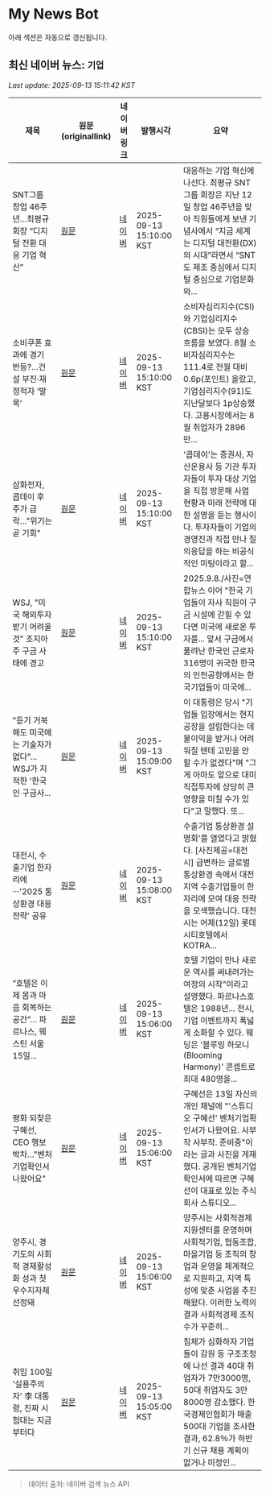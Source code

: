 # My News Bot

아래 섹션은 자동으로 갱신됩니다.

<!-- NEWS:START -->
## 최신 네이버 뉴스: `기업`
_Last update: 2025-09-13 15:11:42 KST_

| 제목 | 원문(originallink) | 네이버 링크 | 발행시각 | 요약 |
|---|---|---|---|---|
| SNT그룹 창업 46주년…최평규 회장 “디지털 전환 대응 기업 혁신” | [원문](https://www.seoul.co.kr/news/society/2025/09/13/20250913500021?wlog_tag3=naver) | [네이버](https://n.news.naver.com/mnews/article/081/0003574408?sid=102) | 2025-09-13 15:10:00 KST | 대응하는 기업 혁신에 나선다. 최평규 SNT그룹 회장은 지난 12일 창업 46주년을 맞아 직원들에게 보낸 기념사에서 “지금 세계는 디지털 대전환(DX)의 시대”라면서 “SNT도 제조 중심에서 디지털 중심으로 기업문화와... |
| 소비쿠폰 효과에 경기 반등?…건설 부진·재정적자 ‘발목’ | [원문](https://www.bizhankook.com/bk/article/30327) | [네이버](https://www.bizhankook.com/bk/article/30327) | 2025-09-13 15:10:00 KST | 소비자심리지수(CSI)와 기업심리지수(CBSI)는 모두 상승 흐름을 보였다. 8월 소비자심리지수는 111.4로 전월 대비 0.6p(포인트) 올랐고, 기업심리지수(91)도 지난달보다 1p상승했다.  고용시장에서는 8월 취업자가 2896만... |
| 삼화전자, 콥데이 후 주가 급락…"위기는 곧 기회" | [원문](https://www.pinpointnews.co.kr/news/articleView.html?idxno=376473) | [네이버](https://www.pinpointnews.co.kr/news/articleView.html?idxno=376473) | 2025-09-13 15:10:00 KST | '콥데이'는 증권사, 자산운용사 등 기관 투자자들이 투자 대상 기업을 직접 방문해 사업 현황과 미래 전략에 대한 설명을 듣는 행사이다. 투자자들이 기업의 경영진과 직접 만나 질의응답을 하는 비공식적인 미팅이라고 할... |
| WSJ, "미국 해외투자 받기 어려울 것" 조지아주 구금 사태에 경고 | [원문](https://www.mediapen.com/news/view/1042678) | [네이버](https://www.mediapen.com/news/view/1042678) | 2025-09-13 15:10:00 KST | 2025.9.8./사진=연합뉴스 이어 "한국 기업들이 자사 직원이 구금 시설에 갇힐 수 있다면 미국에 새로운 투자를... 앞서 구금에서 풀려난 한국인 근로자 316명이 귀국한 한국의 인천공항에서는 한국기업들이 미국에... |
| "듣기 거북해도 미국에는 기술자가 없다"…WSJ가 지적한 '한국인 구금사... | [원문](https://www.sedaily.com/NewsView/2GXVX0HM9R) | [네이버](https://n.news.naver.com/mnews/article/011/0004532686?sid=104) | 2025-09-13 15:09:00 KST | 이 대통령은 당시 "기업들 입장에서는 현지 공장을 설립한다는 데 불이익을 받거나 어려워질 텐데 고민을 안 할 수가 없겠다"며 "그게 아마도 앞으로 대미 직접투자에 상당히 큰 영향을 미칠 수가 있다"고 말했다. 또... |
| 대전시, 수출기업 한자리에···'2025 통상환경 대응 전략' 공유 | [원문](http://www.paxetv.com/news/articleView.html?idxno=245928) | [네이버](http://www.paxetv.com/news/articleView.html?idxno=245928) | 2025-09-13 15:08:00 KST | 수출기업 통상환경 설명회'를 열었다고 밝혔다. [사진제공=대전시] 급변하는 글로벌 통상환경 속에서 대전 지역 수출기업들이 한자리에 모여 대응 전략을 모색했습니다. 대전시는 어제(12일) 롯데시티호텔에서 KOTRA... |
| “호텔은 이제 몸과 마음 회복하는 공간”… 파르나스, 웨스틴 서울 15일... | [원문](http://digitalchosun.dizzo.com/site/data/html_dir/2025/09/13/2025091380051.html) | [네이버](http://digitalchosun.dizzo.com/site/data/html_dir/2025/09/13/2025091380051.html) | 2025-09-13 15:06:00 KST | 호텔 기업이 만나 새로운 역사를 써내려가는 여정의 시작"이라고 설명했다. 파르나스호텔은 1988년... 전시, 기업 이벤트까지 폭넓게 소화할 수 있다. 웨딩은 '블루밍 하모니(Blooming Harmony)' 콘셉트로 최대 480명을... |
| 평화 되찾은 구혜선, CEO 행보 박차…"벤처기업확인서 나왔어요" | [원문](https://www.xportsnews.com/article/2052771) | [네이버](https://m.entertain.naver.com/article/311/0001916725) | 2025-09-13 15:06:00 KST | 구혜선은 13일 자신의 개인 채널에 "'스튜디오 구혜선' 벤처기업확인서가 나왔어요. 사부작 사부작. 준비중"이라는 글과 사진을 게재했다. 공개된 벤처기업확인서에 따르면 구혜선이 대표로 있는 주식회사 스튜디오... |
| 양주시, 경기도의 사회적 경제활성화 성과 첫 우수지자체 선정돼 | [원문](https://www.fntoday.co.kr/news/articleView.html?idxno=363490) | [네이버](https://www.fntoday.co.kr/news/articleView.html?idxno=363490) | 2025-09-13 15:06:00 KST | 양주시는 사회적경제지원센터를 운영하며 사회적기업, 협동조합, 마을기업 등 조직의 창업과 운영을 체계적으로 지원하고, 지역 특성에 맞춘 사업을 추진해왔다. 이러한 노력의 결과 사회적경제 조직 수가 꾸준히... |
| 취임 100일 '실용주의자' 李 대통령, 진짜 시험대는 지금부터다 | [원문](https://www.thescoop.co.kr/news/articleView.html?idxno=307267) | [네이버](https://n.news.naver.com/mnews/article/665/0000005799?sid=101) | 2025-09-13 15:05:00 KST | 침체가 심화하자 기업들이 감원 등 구조조정에 나선 결과 40대 취업자가 7만3000명, 50대 취업자도 3만8000명 감소했다. 한국경제인협회가 매출 500대 기업을 조사한 결과, 62.8％가 하반기 신규 채용 계획이 없거나 미정인... |

> 데이터 출처: 네이버 검색 뉴스 API
<!-- NEWS:END -->
